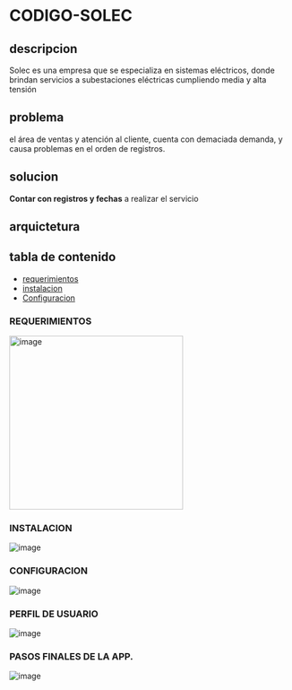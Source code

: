 # CODIGO-SOLEC
## descripcion
Solec es una empresa que se especializa en sistemas eléctricos, donde brindan servicios a subestaciones eléctricas cumpliendo media y alta tensión
## problema
el área de ventas y atención al cliente, cuenta con demaciada demanda, y causa problemas en el orden de registros.
## solucion
**Contar con registros y fechas** a realizar el servicio 
## arquictetura
## tabla de contenido
- [requerimientos](https://github.com/Dulcesanchez231/CODIGO-SOLEC/edit/main/README.md#requerimientos)
- [instalacion](https://github.com/Dulcesanchez231/CODIGO-SOLEC/edit/main/README.md#requerimientos)
- [Configuracion](https://github.com/Dulcesanchez231/CODIGO-SOLEC/edit/main/README.md#requerimientos)
### REQUERIMIENTOS

<img width="310" alt="image" src="https://github.com/Dulcesanchez231/CODIGO-SOLEC/assets/157060322/2f9420b0-84ab-4464-8bd0-c96fb6675d0b">

### INSTALACION

![image](https://github.com/Dulcesanchez231/CODIGO-SOLEC/assets/157060322/99d001ad-d6a5-4b47-b6af-c7ba4956aa7d)

### CONFIGURACION 
![image](https://github.com/Dulcesanchez231/CODIGO-SOLEC/assets/157060322/6dc231d1-ea31-4281-8ecd-66727b422016)

### PERFIL DE USUARIO
![image](https://github.com/Dulcesanchez231/CODIGO-SOLEC/assets/157060322/14a45f6a-909b-40ce-a6e5-58afbd45e85d)
### PASOS FINALES DE LA APP.
![image](https://github.com/Dulcesanchez231/CODIGO-SOLEC/assets/157060322/8c7b6db7-812d-4abd-9907-b7a022accadb)

